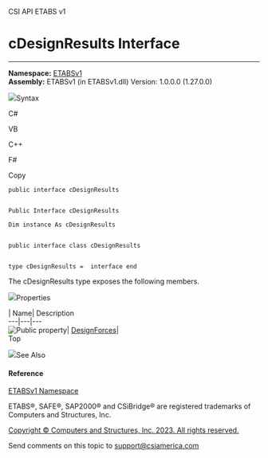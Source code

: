 ﻿

CSI API ETABS v1

# cDesignResults Interface  
  
---  
  
**Namespace:** [ETABSv1](2780f1b8-2033-5289-2298-1cdb2a7508d9.htm)  
**Assembly:** ETABSv1 (in ETABSv1.dll) Version: 1.0.0.0 (1.27.0.0)

![](../icons/SectionExpanded.png)Syntax

C#

VB

C++

F#

Copy

    
    
    public interface cDesignResults
    
    
    Public Interface cDesignResults
    
    Dim instance As cDesignResults
    
    
    public interface class cDesignResults
    
    
    type cDesignResults =  interface end

The cDesignResults type exposes the following members.

![](../icons/SectionExpanded.png)Properties

| Name| Description  
---|---|---  
![Public property](../icons/pubproperty.gif)|
[DesignForces](4f29c7e2-caf0-9d5b-5eb0-ef6305a31620.htm)|  
Top

![](../icons/SectionExpanded.png)See Also

#### Reference

[ETABSv1 Namespace](2780f1b8-2033-5289-2298-1cdb2a7508d9.htm)

ETABS®, SAFE®, SAP2000® and CSiBridge® are registered trademarks of Computers
and Structures, Inc.  

[Copyright © Computers and Structures, Inc. 2023. All rights
reserved.](http://www.csiamerica.com)

Send comments on this topic to
[support@csiamerica.com](mailto:support%40csiamerica.com?Subject=CSI%20API%20ETABS%20v1)

